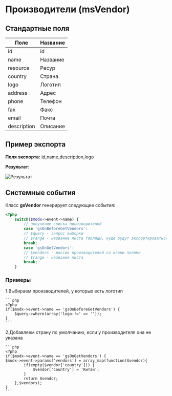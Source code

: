 # Производители (msVendor)

## Стандартные поля

| Поле        | Название |
|-------------|----------|
| id          | id       |
| name        | Название |
| resource    | Ресур   |
| country     | Страна   |
| logo        | Логотип  |
| address     | Адрес    |
| phone       | Телефон  |
| fax         | Факс     |
| email       | Почта    |
| description | Описание |

## Пример экспорта

**Поля экспорта:** id,name,description,logo

**Результат:**

![Результат](https://file.modx.pro/files/5/b/9/5b9cd1ed172608f9521ba6898508d3cb.jpg)

## Системные события

Класс **gsVendor** генерирует следующие события:

```php
<?php
    switch($modx->event->name) {
        // получение списка производителей
        case 'gsOnBeforeGetVendors':
        // $query - запрос выборки
        // $range - название листа таблицы, куда будут экспортироваться данные
        break;
        case 'gsOnGetVendors':
        // $vendors - массив производителей со всеми полями
        // $range - название листа
        break;
    }
```

### Примеры

1.Выбираем производителей, у которых есть логотип

    ```php
    <?php
    if($modx->event->name == 'gsOnBeforeGetVendors') {
        $query->where(array('logo:!=' => ''));
    }
    ```

2.Добавляем страну по умолчанию, если у производителя она не указана

    ```php
    <?php
    if($modx->event->name == 'gsOnGetVendors') {
    $modx->event->params['vendors'] = array_map(function($vendor){
            if(empty($vendor['country'])) {
                $vendor['country'] = 'Китай';
            }
            return $vendor;
        },$vendors);
    }
    ```
